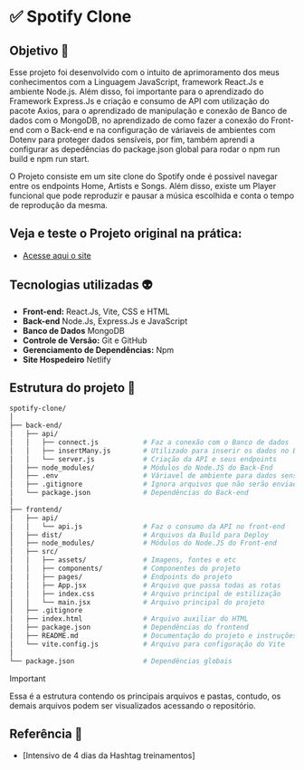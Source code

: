 <h1>✅ Spotify Clone </h1>

## Objetivo 🎯
Esse projeto foi desenvolvido com o intuito de aprimoramento dos meus conhecimentos com a Linguagem JavaScript, framework React.Js e ambiente Node.js. Além disso, foi importante
para o aprendizado do Framework Express.Js e criação e consumo de API com utilização do pacote Axios, para o aprendizado de manipulação e conexão de Banco de dados com o MongoDB,
no aprendizado de como fazer a conexão do Front-end com o Back-end e na configuração de váriaveis de ambientes com Dotenv para proteger dados sensíveis, por fim, também aprendi a 
configurar as depedências do package.json global para rodar o npm run build e npm run start. 

O Projeto consiste em um site clone do Spotify onde é possivel navegar entre os endpoints Home, Artists e Songs. Além disso, existe um Player funcional que pode reproduzir e pausar a música 
escolhida e conta o tempo de reprodução da mesma. 

## Veja e teste o Projeto original na prática:
- [Acesse aqui o site]( )


## Tecnologias utilizadas 👽

- **Front-end:** React.Js, Vite, CSS e HTML
- **Back-end** Node.Js, Express.Js e JavaScript
- **Banco de Dados** MongoDB
- **Controle de Versão:** Git e GitHub
- **Gerenciamento de Dependências:** Npm
- **Site Hospedeiro** Netlify

## Estrutura do projeto 📁

```bash
spotify-clone/       
│
├── back-end/    
│   ├── api/                      
│   │   ├── connect.js           # Faz a conexão com o Banco de dados
│   │   ├── insertMany.js        # Utilizado para inserir os dados no Banco de dados
│   │   └── server.js            # Criação da API e seus endpoints
│   ├── node_modules/            # Módulos do Node.JS do Back-End
│   ├── .env                     # Váriavel de ambiente para dados sensiveis
│   ├── .gitignore               # Ignora arquivos que não serão enviados ao GitHub
│   └── package.json             # Dependências do Back-end
│      
├── frontend/
│   ├── api/                      
│   │   └── api.js               # Faz o consumo da API no front-end                        
│   ├── dist/                    # Arquivos da Build para Deploy
│   ├── node_modules/            # Módulos do Node.JS do Front-end
│   ├── src/                
│   │   ├── assets/              # Imagens, fontes e etc
│   │   ├── components/          # Componentes do projeto
│   │   ├── pages/               # Endpoints do projeto
│   │   ├── App.jsx              # Arquivo que passa todas as rotas
│   │   ├── index.css            # Arquivo principal de estilização
│   │   └── main.jsx             # Arquivo principal do projeto
│   ├── .gitignore               
│   ├── index.html               # Arquivo auxiliar do HTML
│   ├── package.json             # Dependências do frontend
│   ├── README.md                # Documentação do projeto e instruções
│   └── vite.config.js           # Arquivo para configuração do Vite
│                           
└── package.json                 # Dependências globais

```

> [!IMPORTANT]
> Essa é a estrutura contendo os principais arquivos e pastas, contudo, os demais arquivos
> podem ser visualizados acessando o repositório.


## Referência 🔎
- [Intensivo de 4 dias da Hashtag treinamentos]

